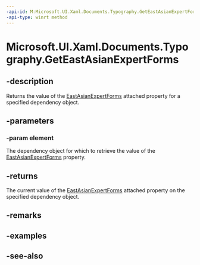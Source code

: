 ```yaml
---
-api-id: M:Microsoft.UI.Xaml.Documents.Typography.GetEastAsianExpertForms(Microsoft.UI.Xaml.DependencyObject)
-api-type: winrt method
---
```


<!-- Method syntax
public bool GetEastAsianExpertForms(Windows.UI.Xaml.DependencyObject element)
-->

# Microsoft.UI.Xaml.Documents.Typography.GetEastAsianExpertForms

## -description
Returns the value of the [EastAsianExpertForms](/uwp/api/microsoft.ui.xaml.documents.typography#xaml-attached-properties) attached property for a specified dependency object.

## -parameters
### -param element
The dependency object for which to retrieve the value of the [EastAsianExpertForms](/uwp/api/microsoft.ui.xaml.documents.typography#xaml-attached-properties) property.

## -returns
The current value of the [EastAsianExpertForms](/uwp/api/microsoft.ui.xaml.documents.typography#xaml-attached-properties) attached property on the specified dependency object.

## -remarks

## -examples

## -see-also
